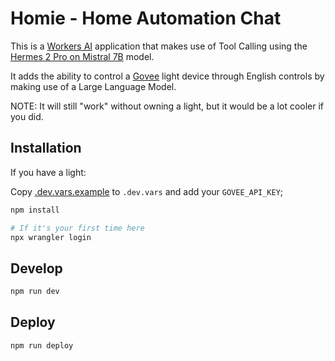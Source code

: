 # Homie - Home Automation Chat

This is a [Workers AI](https://developers.cloudflare.com/workers-ai/) application that makes use of Tool Calling using the [Hermes 2 Pro on Mistral 7B](https://developers.cloudflare.com/workers-ai/models/hermes-2-pro-mistral-7b/) model.

It adds the ability to control a [Govee](https://us.govee.com/) light device through English controls by making use of a Large Language Model.

NOTE: It will still "work" without owning a light, but it would be a lot cooler if you did.

## Installation

If you have a light:

Copy [.dev.vars.example](./.dev.vars.example) to `.dev.vars` and add your `GOVEE_API_KEY`;

```bash
npm install
```

```bash
# If it's your first time here
npx wrangler login
```

## Develop

```bash
npm run dev
```

## Deploy

```bash
npm run deploy
```



